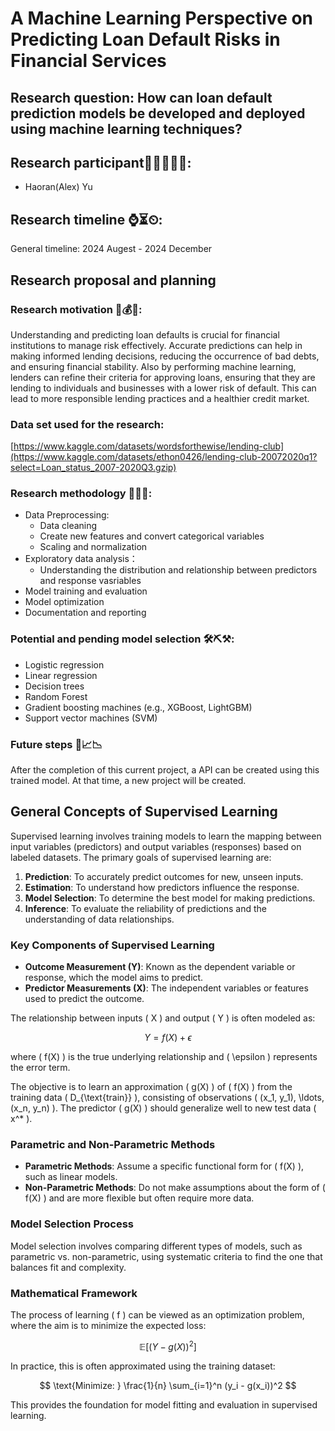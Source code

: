 # A Machine Learning Perspective on Predicting Loan Default Risks in Financial Services

## Research question: How can loan default prediction models be developed and deployed using machine learning techniques?

## Research participant👨‍🔬👩‍🔬🥼:
- Haoran(Alex) Yu

## Research timeline ⌚⏳⏲:
General timeline: 2024 Augest - 2024 December

## Research proposal and planning

### Research motivation 🧐💰💵:
Understanding and predicting loan defaults is crucial for financial institutions to manage risk effectively. Accurate predictions can help in making informed lending decisions, reducing the occurrence of bad debts, and ensuring financial stability. Also by performing machine learning, lenders can refine their criteria for approving loans, ensuring that they are lending to individuals and businesses with a lower risk of default. This can lead to more responsible lending practices and a healthier credit market.

### Data set used for the research:
[https://www.kaggle.com/datasets/wordsforthewise/lending-club](https://www.kaggle.com/datasets/ethon0426/lending-club-20072020q1?select=Loan_status_2007-2020Q3.gzip)

### Research methodology 📏🧰🦾:
- Data Preprocessing: 
  - Data cleaning
  - Create new features and convert categorical variables
  - Scaling and normalization
- Exploratory data analysis：
  - Understanding the distribution and relationship between predictors and response vasriables
- Model training and evaluation
- Model optimization
- Documentation and reporting

### Potential and pending model selection 🛠⛏⚒:
- Logistic regression
- Linear regression
- Decision trees
- Random Forest
- Gradient boosting machines (e.g., XGBoost, LightGBM)
- Support vector machines (SVM)

### Future steps 🔮📈📉
After the completion of this current project, a API can be created using this trained model. At that time, a new project will be created.

## General Concepts of Supervised Learning

Supervised learning involves training models to learn the mapping between input variables (predictors) and output variables (responses) based on labeled datasets. The primary goals of supervised learning are:

1. **Prediction**: To accurately predict outcomes for new, unseen inputs.
2. **Estimation**: To understand how predictors influence the response.
3. **Model Selection**: To determine the best model for making predictions.
4. **Inference**: To evaluate the reliability of predictions and the understanding of data relationships.

### Key Components of Supervised Learning

- **Outcome Measurement (Y)**: Known as the dependent variable or response, which the model aims to predict.
- **Predictor Measurements (X)**: The independent variables or features used to predict the outcome.

The relationship between inputs \( X \) and output \( Y \) is often modeled as:

$$
Y = f(X) + \epsilon
$$

where \( f(X) \) is the true underlying relationship and \( \epsilon \) represents the error term.

The objective is to learn an approximation \( g(X) \) of \( f(X) \) from the training data \( D_{\text{train}} \), consisting of observations \( (x_1, y_1), \ldots, (x_n, y_n) \). The predictor \( g(X) \) should generalize well to new test data \( x^* \).

### Parametric and Non-Parametric Methods

- **Parametric Methods**: Assume a specific functional form for \( f(X) \), such as linear models.
- **Non-Parametric Methods**: Do not make assumptions about the form of \( f(X) \) and are more flexible but often require more data.

### Model Selection Process

Model selection involves comparing different types of models, such as parametric vs. non-parametric, using systematic criteria to find the one that balances fit and complexity.

### Mathematical Framework

The process of learning \( f \) can be viewed as an optimization problem, where the aim is to minimize the expected loss:

$$
\mathbb{E}[(Y - g(X))^2]
$$

In practice, this is often approximated using the training dataset:

$$
\text{Minimize: } \frac{1}{n} \sum_{i=1}^n (y_i - g(x_i))^2
$$

This provides the foundation for model fitting and evaluation in supervised learning.
